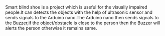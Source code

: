 Smart blind shoe is a project which is useful for the visually impaired people.It can detects the objects with the help of ultrasonic sensor and sends signals to the Arduino nano.The Arduino nano then sends signals to the Buzzer,if the object/obstacle is close to the person then the Buzzer will alerts the person otherwise it remains same.
